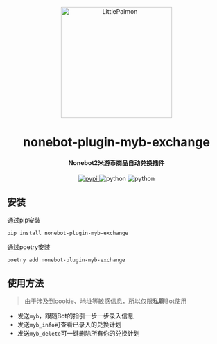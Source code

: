 <p align="center" >
  <a href="https://github.com/CMHopeSunshine/LittlePaimon/tree/nonebot2"><img src="http://static.cherishmoon.fun/LittlePaimon/readme/logo.png" width="256" height="256" alt="LittlePaimon"></a>
</p>
<h1 align="center">nonebot-plugin-myb-exchange</h1>
<h4 align="center">Nonebot2米游币商品自动兑换插件</h4>
<p align="center" >
<a href="https://pypi.python.org/pypi/nonebot-plugin-myb-exchange">
    <img src="https://img.shields.io/pypi/v/nonebot-plugin-myb-exchange" alt="pypi">
</a>
<img src="https://img.shields.io/badge/Python-3.7.3+-yellow" alt="python">
<img src="https://img.shields.io/badge/Nonebot-2.0.0b4-green" alt="python">
</p>

## 安装
通过pip安装
```
pip install nonebot-plugin-myb-exchange
```
通过poetry安装
```
poetry add nonebot-plugin-myb-exchange
```


## 使用方法
> 由于涉及到cookie、地址等敏感信息，所以仅限**私聊**Bot使用

- 发送`myb`，跟随Bot的指引一步一步录入信息
- 发送`myb_info`可查看已录入的兑换计划
- 发送`myb_delete`可一键删除所有你的兑换计划
